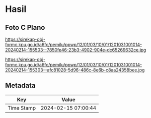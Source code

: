 # Hasil

## Foto C Plano

https://sirekap-obj-formc.kpu.go.id/a6fc/pemilu/ppwp/12/01/03/10/01/1201031001014-20240214-155503--7850fe46-23b3-4902-904e-dc65269632ce.jpg

https://sirekap-obj-formc.kpu.go.id/a6fc/pemilu/ppwp/12/01/03/10/01/1201031001014-20240214-155303--afc81028-5d96-486c-8e6b-c8aa24358bee.jpg


## Metadata

| Key        | Value               |
| ---------- | ------------------- |
| Time Stamp | 2024-02-15 07:00:44 |




